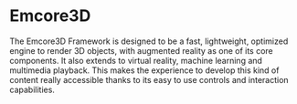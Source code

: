 # Emcore3D
The Emcore3D Framework is designed to be a fast, lightweight, optimized engine to render 3D objects, with augmented reality as one of its core components. It also extends to virtual reality, machine learning and multimedia playback. This makes the experience to develop this kind of content really accessible thanks to its easy to use controls and interaction capabilities. 
